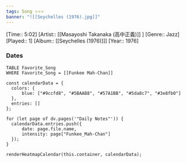 ```yaml
---
tags: Song ⭐⭐⭐ 
banner: "![[Seychelles (1976).jpg]]"
---
```

[Time:: 5:02]
[Artist:: [[Masayoshi Takanaka (高中正義)]] ]
[Genre:: Jazz]
[Played:: 1]
[Album:: [[Seychelles (1976)]]]
[Year:: 1976]
### Dates
````dataview
TABLE Favorite_Song
WHERE Favorite_Song = [[Funkee Mah‐Chan]]
````
  ```dataviewjs
const calendarData = { 
	colors: { 
		blue: ["#9ccfd8", "#5BAAB8", "#57A1BB", "#5da8c7", "#3e8fb0"] 
	}, 
	entries: [] 
}; 

for (let page of dv.pages('"Daily Notes"')) { 
	calendarData.entries.push({ 
		date: page.file.name, 
		intensity: page["Funkee_Mah‐Chan"]
	}); 
} 

renderHeatmapCalendar(this.container, calendarData);
```
